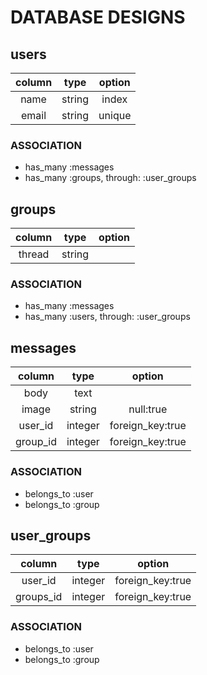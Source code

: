 # DATABASE DESIGNS

## users
| column     | type        | option       |
|:----------:|:-----------:|:------------:|
| name       | string      | index        |
| email      | string      | unique       |

### ASSOCIATION
- has_many :messages
- has_many :groups, through: :user_groups

## groups
| column     | type        | option       |
|:----------:|:-----------:|:------------:|
| thread     | string      |              |

### ASSOCIATION
- has_many :messages
- has_many :users, through: :user_groups

## messages
| column     | type        | option           |
|:----------:|:-----------:|:----------------:|
| body       | text        |                  |
| image      | string      | null:true        |
| user_id    | integer     | foreign_key:true |
| group_id   | integer     | foreign_key:true |

### ASSOCIATION
- belongs_to :user
- belongs_to :group

## user_groups
| column     | type        | option           |
|:----------:|:-----------:|:----------------:|
| user_id    | integer     | foreign_key:true |
| groups_id  | integer     | foreign_key:true |

### ASSOCIATION
- belongs_to :user
- belongs_to :group
